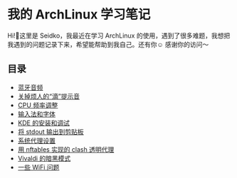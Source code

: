 # 我的 ArchLinux 学习笔记
Hi!👋这里是 Seidko，我最近在学习 ArchLinux 的使用，遇到了很多难题，我想把我遇到的问题记录下来，希望能帮助到我自己。还有你☺️
感谢你的访问～
## 目录
- [蓝牙音频](./bluetooth.md)
- [关掉烦人的“滴”提示音](./beep%20sound.md)
- [CPU 频率调整](./CPU%20frequency%20scaling.md)
- [输入法和字体](./ime%20and%20fonts.md)
- [KDE 的安装和调试](./KDE%20installing.md)
- [将 stdout 输出到剪贴板](./stdout%20to%20clipboard.md)
- [系统代理设置](./system%20proxy.md)
- [用 nftables 实现的 clash 透明代理](tproxy%20with%20clash%20and%20nftables.md)
- [Vivaldi 的暗黑模式](./vivaldi%20darkmode.md)
- [一些 WiFi 问题](./wifi.md)
